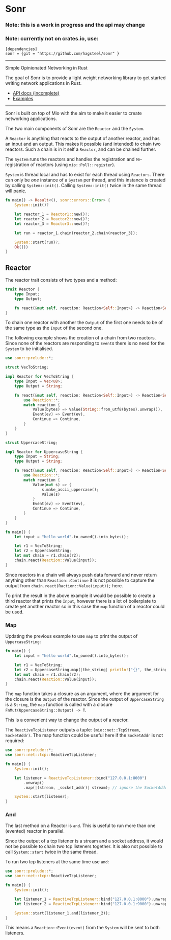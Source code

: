 # Sonr

### Note: this is a work in progress and the api may change
### Note: currently not on crates.io, use:

```
[dependencies]
sonr = {git = "https://github.com/hagsteel/sonr" }

```

------

Simple Opinionated Networking in Rust

The goal of Sonr is to provide a light weight networking library to get started writing network applications in Rust.


*  [API docs (incomplete)](https://hagsteel.github.io/sonr/)
*  [Examples](https://github.com/hagsteel/sonr/tree/master/examples)

------

Sonr is built on top of Mio with the aim to make it easier to create networking
applications.

The two main components of Sonr are the `Reactor` and the `System`.  

A `Reactor` is anything that reacts to the output of another reactor, and has
an input and an output. This makes it possible (and intended) to chain two
reactors. Such a chain is in it self a `Reactor`, and can be chained further.

The `System` runs the reactors and handles the registration and re-registration
of reactors (using `mio::Poll::register`).

`System` is thread local and has to exist for each thread using `Reactors`.
There can only be *one* instance of a `System` per thread, and this instance is created by
calling `System::init()`. Calling `System::init()` twice in the same thread will
panic.

```rust
fn main() -> Result<(), sonr::errors::Error> {
    System::init()?

    let reactor_1 = Reactor1::new()?;
    let reactor_2 = Reactor2::new()?;
    let reactor_3 = Reactor3::new()?;

    let run = reactor_1.chain(reactor_2.chain(reactor_3));

    System::start(run)?;
    Ok(())
}
```

## Reactor

The reactor trait consists of two types and a method:

```rust
trait Reactor {
    type Input;
    type Output;

    fn react(&mut self, reaction: Reaction<Self::Input>) -> Reaction<Self::Output>;
}
```

To chain one reactor with another the `Output` of the first one needs to be of
the same type as the `Input` of the second one.

The following example shows the creation of a chain from two reactors.
Since none of the reactors are responding to `Event`s there is no need for the
`System` to be initialised.

```rust
use sonr::prelude::*;

struct VecToString;

impl Reactor for VecToString {
    type Input = Vec<u8>;
    type Output = String;

    fn react(&mut self, reaction: Reaction<Self::Input>) -> Reaction<Self::Output> {
        use Reaction::*;
        match reaction {
            Value(bytes) => Value(String::from_utf8(bytes).unwrap()),
            Event(ev) => Event(ev),
            Continue => Continue,
        }
    }
}

struct UppercaseString;

impl Reactor for UppercaseString {
    type Input = String;
    type Output = String;

    fn react(&mut self, reaction: Reaction<Self::Input>) -> Reaction<Self::Output> {
        use Reaction::*;
        match reaction {
            Value(mut s) => {
                s.make_ascii_uppercase();
                Value(s)
            }
            Event(ev) => Event(ev),
            Continue => Continue,
        }
    }
}

fn main() {
    let input = "hello world".to_owned().into_bytes();

    let r1 = VecToString;
    let r2 = UppercaseString;
    let mut chain = r1.chain(r2);
    chain.react(Reaction::Value(input));
}
```

Since reactors in a chain will always push data forward and never return
anything other than `Reaction::Continue` it is not possible to capture the
output from `chain.react(Raction::Value(input));` here.

To print the result in the above example it would be possible to create a third
reactor that prints the `Input`, however there is a lot of boilerplate to create
yet another reactor so in this case the `map` function of a reactor could be
used.

### Map

Updating the previous example to use `map` to print the output of
`UppercaseString`:

```rust
fn main() {
    let input = "hello world".to_owned().into_bytes();

    let r1 = VecToString;
    let r2 = UppercaseString.map(|the_string| println!("{}", the_string));
    let mut chain = r1.chain(r2);
    chain.react(Reaction::Value(input));
}
```

The `map` function takes a closure as an argument, where the argument for the
closure is the `Output` of the reactor.
Since the output of `UppercaseString` is a `String`, the `map` function is
called with a closure `FnMut(UppercaseString::Output) -> T`.

This is a convenient way to change the output of a reactor.

The `ReactiveTcpListener` outputs a tuple: `(mio::net::TcpStream, SocketAddr)`.
The map function could be useful here if the `SocketAddr` is not required:

```rust
use sonr::prelude::*;
use sonr::net::tcp::ReactiveTcpListener;

fn main() {
    System::init();

    let listener = ReactiveTcpListener::bind("127.0.0.1:8000")
        .unwrap()
        .map(|(stream, _socket_addr)| stream); // ignore the SocketAddr

    System::start(listener);
}
```

### And

The last method on a Reactor is `and`.
This is useful to run more than one (evented) reactor in parallel.

Since the output of a tcp listener is a stream and a socket address, it would
not be possible to chain two tcp listeners together.
It is also not possible to call `System::start` twice in the same thread.

To run two tcp listeners at the same time use `and`:

```rust
use sonr::prelude::*;
use sonr::net::tcp::ReactiveTcpListener;

fn main() {
    System::init();

    let listener_1 = ReactiveTcpListener::bind("127.0.0.1:8000").unwrap();
    let listener_2 = ReactiveTcpListener::bind("127.0.0.1:9000").unwrap();

    System::start(listener_1.and(listener_2));
}
```

This means a `Reaction::Event(event)` from the `System` will be sent to both
listeners.
